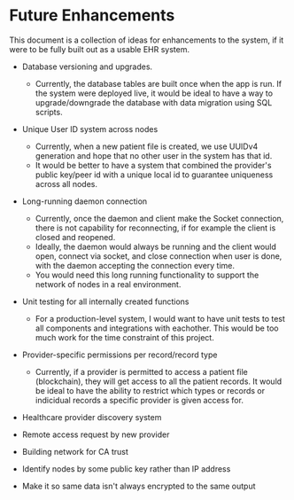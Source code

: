 # Future Enhancements
This document is a collection of ideas for enhancements to the system, if it were to be fully built out as a usable EHR system.

- Database versioning and upgrades.
  - Currently, the database tables are built once when the app is run. If the system were deployed live, it would be ideal to have a way to upgrade/downgrade the database with data migration using SQL scripts.

- Unique User ID system across nodes
  - Currently, when a new patient file is created, we use UUIDv4 generation and hope that no other user in the system has that id. 
  - It would be better to have a system that combined the provider's public key/peer id with a unique local id to guarantee uniqueness across all nodes.

- Long-running daemon connection
  - Currently, once the daemon and client make the Socket connection, there is not capability for reconnecting, if for example the client is closed and reopened.
  - Ideally, the daemon would always be running and the client would open, connect via socket, and close connection when user is done, with the daemon accepting the connection every time.
  - You would need this long running functionality to support the network of nodes in a real environment.

- Unit testing for all internally created functions
  - For a production-level system, I would want to have unit tests to test all components and integrations with eachother. This would be too much work for the time constraint of this project.

- Provider-specific permissions per record/record type
  - Currently, if a provider is permitted to access a patient file (blockchain), they will get access to all the patient records.  It would be ideal to have the ability to restrict which types or records or indicidual records a specific provider is given access for.

- Healthcare provider discovery system

- Remote access request by new provider

- Building network for CA trust

- Identify nodes by some public key rather than IP address

- Make it so same data isn't always encrypted to the same output